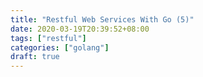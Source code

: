 ```yaml
---
title: "Restful Web Services With Go (5)"
date: 2020-03-19T20:39:52+08:00
tags: ["restful"]
categories: ["golang"]
draft: true
---
```


